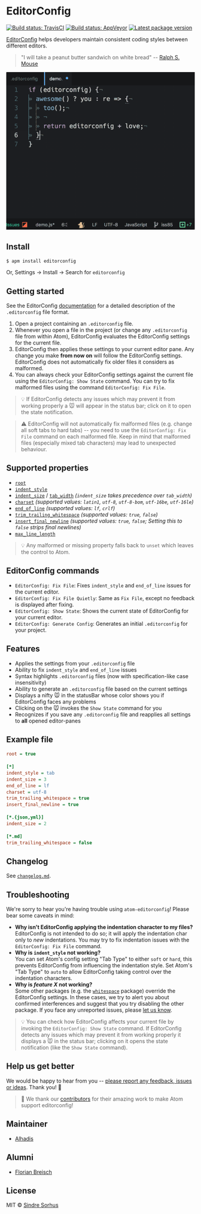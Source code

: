 # EditorConfig

[![Build status: TravisCI][TravisCI-badge]][TravisCI-link]
[![Build status: AppVeyor][AppVeyor-badge]][AppVeyor-link]
[![Latest package version][APM-badge]][APM-link]

[EditorConfig](http://editorconfig.org) helps developers maintain consistent coding styles between different editors.

> "I will take a peanut butter sandwich on white bread" -- [Ralph S. Mouse](https://www.youtube.com/watch?v=3funeDWFr9g)

![](fievel-mousekewitz48.gif)


## Install

```console
$ apm install editorconfig
```

Or, Settings → Install → Search for `editorconfig`


## Getting started

See the EditorConfig [documentation](http://editorconfig.org) for a detailed description of the `.editorconfig` file format.

1.	Open a project containing an `.editorconfig` file.
2.	Whenever you open a file in the project (or change any `.editorconfig` file from within Atom),
	EditorConfig evaluates the EditorConfig settings for the current file.
3.	EditorConfig then applies these settings to your current editor pane.
	Any change you make **from now on** will follow the EditorConfig settings.
	EditorConfig does not automatically fix older files it considers as malformed.
4.	You can always check your EditorConfig settings against the current file using the `EditorConfig: Show State` command.
	You can try to fix malformed files using the command `EditorConfig: Fix File`.

> :bulb: If EditorConfig detects any issues which may prevent it from working properly a :mouse: will appear in the status bar; click on it to open the state notification.

> :warning: EditorConfig will not automatically fix malformed files (e.g. change all soft tabs to hard tabs) -- you need to use the `EditorConfig: Fix File` command on each malformed file. Keep in mind that malformed files (especially mixed tab characters) may lead to unexpected behaviour.


## Supported properties

-	[`root`](https://editorconfig.org/#supported-properties)
-	[`indent_style`](https://github.com/editorconfig/editorconfig/wiki/EditorConfig-Properties#indent_style)
-	[`indent_size`](https://github.com/editorconfig/editorconfig/wiki/EditorConfig-Properties#indent_size) /
	[`tab_width`](https://github.com/editorconfig/editorconfig/wiki/EditorConfig-Properties#tab_width) *(`indent_size` takes precedence over `tab_width`)*
-	[`charset`](https://github.com/editorconfig/editorconfig/wiki/EditorConfig-Properties#charset) *(supported values: `latin1`, `utf-8`, `utf-8-bom`, `utf-16be`, `utf-16le`)*
-	[`end_of_line`](https://github.com/editorconfig/editorconfig/wiki/EditorConfig-Properties#end_of_line) *(supported values: `lf`, `crlf`)*
-	[`trim_trailing_whitespace`](https://github.com/editorconfig/editorconfig/wiki/EditorConfig-Properties#trim_trailing_whitespace) *(supported values: `true`, `false`)*
-	[`insert_final_newline`](https://github.com/editorconfig/editorconfig/wiki/EditorConfig-Properties#insert_final_newline) *(supported values: `true`, `false`; Setting this to `false` strips final newlines)*
-	[`max_line_length`](https://github.com/editorconfig/editorconfig/wiki/EditorConfig-Properties#max_line_length)

> :bulb: Any malformed or missing property falls back to `unset` which leaves the control to Atom.


## EditorConfig commands

- `EditorConfig: Fix File`: Fixes `indent_style` and `end_of_line` issues for the current editor.
- `EditorConfig: Fix File Quietly`: Same as `Fix File`, except no feedback is displayed after fixing.
- `EditorConfig: Show State`: Shows the current state of EditorConfig for your current editor.
- `EditorConfig: Generate Config`: Generates an initial `.editorconfig` for your project.


## Features

- Applies the settings from your `.editorconfig` file
- Ability to fix `indent_style` and `end_of_line` issues
- Syntax highlights `.editorconfig` files (now with specification-like case insensitivity)
- Ability to generate an `.editorconfig` file based on the current settings
- Displays a nifty :mouse: in the statusBar whose color shows you if EditorConfig faces any problems
- Clicking on the :mouse: invokes the `Show State` command for you
- Recognizes if you save any `.editorconfig` file and reapplies all settings to **all** opened editor-panes


## Example file

```ini
root = true

[*]
indent_style = tab
indent_size = 3
end_of_line = lf
charset = utf-8
trim_trailing_whitespace = true
insert_final_newline = true

[*.{json,yml}]
indent_size = 2

[*.md]
trim_trailing_whitespace = false
```


## Changelog

See [`changelog.md`](./changelog.md).


## Troubleshooting

We're sorry to hear you're having trouble using `atom-editorconfig`!
Please bear some caveats in mind:

-	**Why isn't EditorConfig applying the indentation character to my files?**  
	EditorConfig is not intended to do so; it will apply the indentation char only to *new* indentations.
	You may try to fix indentation issues with the `EditorConfig: Fix File` command.
-	**Why is `indent_style` not working?**  
	You can set Atom's config setting "Tab Type" to either `soft` or `hard`, this prevents EditorConfig from influencing the indentation style.
	Set Atom's "Tab Type" to `auto` to allow EditorConfig taking control over the indentation characters.
-	**Why is _feature X_ not working?**  
	Some other packages (e.g. the [`whitespace`](https://atom.io/packages/whitespace) package) override the EditorConfig settings.
	In these cases, we try to alert you about confirmed interferences and suggest that you try disabling the other package.
	If you face any unreported issues, please [let us know][issues].

> :bulb: You can check how EditorConfig affects your current file by invoking the `EditorConfig: Show State` command. If EditorConfig detects any issues which may prevent it from working properly it displays a :mouse: in the status bar; clicking on it opens the state notification (like the `Show State` command).


## Help us get better

We would be happy to hear from you -- [please report any feedback, issues or ideas][issues].
Thank you! :gift_heart:

> :gift_heart: We thank our [contributors][] for their amazing work to make Atom support editorconfig!


## Maintainer
- [Alhadis](https://github.com/Alhadis)


## Alumni
- [Florian Breisch](https://github.com/florianb)


## License

MIT © [Sindre Sorhus](https://sindresorhus.com)


<!-- Referenced links -->
[issues]: https://github.com/sindresorhus/atom-editorconfig/issues/new
[contributors]: https://github.com/sindresorhus/atom-editorconfig/graphs/contributors

<!-- Badges -->
[TravisCI-badge]: https://travis-ci.org/sindresorhus/atom-editorconfig.svg?branch=master
[TravisCI-link]:  https://travis-ci.org/sindresorhus/atom-editorconfig
[AppVeyor-badge]: https://ci.appveyor.com/api/projects/status/h0bav8m09ld9vga2?svg=true
[AppVeyor-link]:  https://ci.appveyor.com/project/Alhadis/atom-editorconfig
[APM-badge]:      https://img.shields.io/apm/v/editorconfig.svg?colorB=brightgreen
[APM-link]:       https://atom.io/packages/editorconfig
